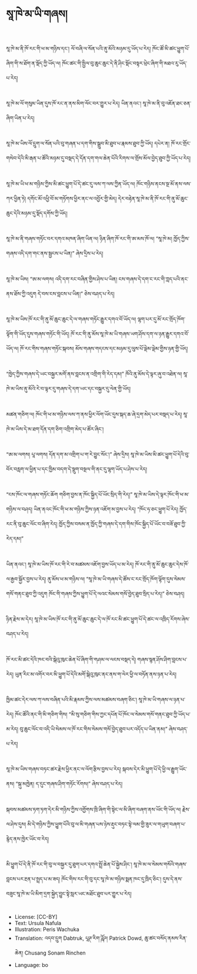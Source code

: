 # སཱ་ཁེ་མ་ཡི་གཞས།

##
སཱ་ཁེ་མ་ནི་ཁོ་རང་གི་ཕ་མ་གཉིས་དང་། ལོ་བཞི་ལ་སོན་པའི་ནུ་མོའི་མཉམ་དུ་ཡོད་པ་རེད། ཁོང་ཚོ་མི་ཚང་ཕྱུག་པོ་ཞིག་གི་ས་ཐོག་ན་སྡོད་ཀྱི་ཡོད་ལ། ཁོང་ཚང་གི་སྤྱིལ་བུ་ཆུང་ཆུང་དེ་ནི་ཤིང་སྡོང་བསྟར་ཕྲེང་ཞིག་གི་མཐའ་རུ་ཡོད་པ་རེད།

##
སཱ་ཁེ་མ་ལོ་གསུམ་ཡིན་དུས་ཁོ་རང་ན་ནས་མིག་ལོང་བར་གྱུར་པ་རེད། ཡིན་ནའང་། སཱ་ཁེ་མ་ནི་བུ་འཇོན་ཐང་ཅན་ཞིག་ཡིན་པ་རེད།

##
སཱ་ཁེ་མ་ཡིས་ལོ་དྲུག་ལ་སོན་པའི་བུ་གཞན་པ་དག་གིས་སྒྲུབ་མི་ཐུབ་པ་རྣམས་ཐུབ་ཀྱི་ཡོད། དཔེར་ན། ཁོ་རང་གྲོང་གསེབ་དེའི་མི་རྒན་པ་ཚོའི་མཉམ་དུ་བསྡད་དེ་དོན་དག་གལ་ཆེན་པོའི་རིགས་ལ་གྲོས་མོལ་བྱེད་ཐུབ་ཀྱི་ཡོད་པ་རེད།

##
སཱ་ཁེ་མ་ཡི་ཕ་མ་གཉིས་ཀྱིས་མི་ཚང་ཕྱུག་པོ་དེ་ཚང་དུ་ལས་ཀ་ལས་ཀྱིན་ཡོད་ལ། ཁོང་གཉིས་ནངས་སྔ་མོ་ནས་ལས་ཀར་ཕྱིན་ཏེ། དགོང་མོ་འཕྱི་བོ་མ་གཏོགས་ཕྱིར་ནང་ལ་འབྱོར་གྱི་མེད། དེར་བརྟེན་སཱ་ཁེ་མ་ནི་ཁོ་རང་གི་ནུ་མོ་ཆུང་ཆུང་དེའི་མཉམ་དུ་སྡོད་དགོས་ཀྱི་ཡོད།

##
སཱ་ཁེ་མ་ནི་གཞས་གཏོང་བར་དགའ་མཁན་ཞིག་ཡིན་ལ། ཉིན་ཞིག་ཁོ་རང་གི་ཨ་མས་ཁོ་ལ། “སཱ་ཁེ་མ། ཁྱོད་ཀྱིས་གཞས་འདི་དག་གང་ནས་སྦྱངས་པ་ཡིན།” ཞེས་དྲིས་པ་རེད།

##
སཱ་ཁེ་མ་ཡིས། “ཨ་མ་ལགས། འདི་དག་རང་བཞིན་གྱིས་ཤེས་པ་ཡིན། ངས་གཞས་དེ་དག་ང་རང་གི་ཀླད་པའི་ནང་ནས་ཐོས་ཀྱི་འདུག དེ་བས་ངས་བླངས་པ་ཡིན།” ཅེས་བཤད་པ་རེད།

##
སཱ་ཁེ་མ་ཡིས་ཁོ་རང་གི་ནུ་མོ་ཆུང་ཆུང་དེ་ལ་གཞས་གཏོང་རྒྱུར་དགའ་བོ་ཡོད་ལ། ལྷག་པར་དུ་མོ་རང་གྲོད་ཁོག་ལྟོག་གི་ཡོད་དུས་གཞས་གཏོང་གི་ཡོད། ཁོ་རང་གི་ནུ་མོས་སཱ་ཁེ་མ་ཡི་གཞས་ཡག་ཤོས་དག་ལ་ཉན་རྒྱུར་དགའ་བོ་ཡོད་ལ། ཁོ་རང་གིས་གཞས་གཏོང་སྐབས། མོས་གཞས་གདངས་དང་མཉམ་དུ་ལུས་པོ་ལྡེམ་ལྡེམ་གྱིས་ཉན་གྱི་ཡོད།

##
“ཁྱེད་ཀྱིས་གཞས་དེ་ཡང་བསྐྱར་མགོ་ནས་བླངས་ན་འགྲིག་གི་རེད་དམ།” ཁོའི་ནུ་མོས་དེ་ལྟར་ཞུ་བ་འཐེན་ལ། སཱ་ཁེ་མ་ཡིས་ནུ་མོའི་རེ་བ་ལྟར་དུ་གཞས་དེ་དག་ཡང་དང་བསྐྱར་དུ་ལེན་གྱི་ཡོད།

##
མཚན་གཅིག་ལ། ཁོང་གི་ཕ་མ་གཉིས་ལས་ཀ་ནས་ཕྱིར་ལོག་ཡོང་དུས་སྐད་ཆ་ཞེ་དྲག་མེད་པར་བསྡད་པ་རེད། སཱ་ཁེ་མ་ཡིས་དེ་མ་ཐག་དོན་དག་ཅིག་འགྲིག་མེད་པ་ཚོར་ཞིང་།

##
“ཨ་མ་ལགས། པཱ་ལགས། དོན་དག་མ་འགྲིག་པ་ག་རེ་བྱུང་སོང་།” ཞེས་དྲིས། སཱ་ཁེ་མ་ཡིས་མི་ཚང་ཕྱུག་པོ་དེའི་བུ་བོར་བརླག་ལ་ཕྱིན་པ་དང་ཁྱིམ་བདག་དེ་སྡུག་བསྔལ་གི་ནང་དུ་ལྷག་ཡོད་པ་ཤེས་པ་རེད།

##
“ངས་ཁོང་ལ་གཞས་གཏོང་ཆོག གཅིག་བྱས་ན་ཁོང་སྐྱིད་པོ་ཡོང་སྲིད་གི་རེད།” སཱ་ཁེ་མ་ཡིས་དེ་ལྟར་ཁོང་གི་ཕ་མ་གཉིས་ལ་བཤད། ཡིན་ནའང་ཁོང་གི་ཕ་མ་གཉིས་ཀྱིས་ཉན་འཇོག་མ་བྱས་པ་རེད། “ཁོང་ཧ་ཅང་ཕྱུག་པོ་རེད། ཁྱོད་རང་ནི་བུ་ཆུང་ལོང་བ་ཞིག་རེད། ཁྱོད་ཀྱིས་བསམ་ན་ཁྱོད་ཀྱི་གཞས་དེ་དག་གིས་ཁོང་སྐྱིད་པོ་ཡོང་བ་བཟོ་ཐུབ་ཀྱི་རེད་དམ།”

##
ཡིན་ནའང་། སཱ་ཁེ་མ་ཡིས་ཁོ་རང་གི་རེ་བ་མཚམས་འཇོག་བྱས་ཡོད་པ་མ་རེད། ཁོ་རང་གི་ནུ་མོ་ཆུང་ཆུང་དེས་ཁོ་ལ་རྒྱབ་སྐྱོར་བྱས་པ་རེད། ནུ་མོས་ཕ་མ་གཉིས་ལ། “སཱ་ཁེ་མ་ཡི་གཞས་དེ་ཚོས་ང་རང་གྲོད་ཁོག་ལྟོག་དུས་སེམས་གསོ་གནང་ཐུབ་ཀྱི་འདུག ཁོང་གི་གཞས་ཀྱིས་ཕྱུག་པོ་དེ་ལའང་སེམས་གསོ་བྱེད་ཐུབ་སྲིད་པ་རེད།” ཅེས་བཤད།

##
ཉིན་རྗེས་མ་དེར། སཱ་ཁེ་མ་ཡིས་ཁོ་རང་གི་ནུ་མོ་ཆུང་ཆུང་དེ་ལ་ཁོ་རང་མི་ཚང་ཕྱུག་པོ་དེ་ཚང་ལ་འཁྲིད་རོགས་ཞེས་བཤད་པ་རེད།

##
ཁོ་རང་མི་ཚང་དེའི་ཁང་བའི་སྒེའུ་ཁུང་ཆེན་པོ་ཞིག་གི་གཤམ་ལ་ལངས་བསྡད་དེ། གཞས་སྙན་ཤོས་ཤིག་བླངས་པ་རེད། ཡུན་རིང་མ་འགོར་བར་མི་ཕྱུག་པོ་དེའི་མགོ་སྒེའུ་ཁུང་ནང་ནས་ག་ལེར་ཕྱི་ལ་བཏོན་ནས་ཉན་པ་རེད།

##
ཁྱིམ་ཚང་དེར་ལས་ཀ་ལས་བཞིན་པའི་མི་རྣམས་ཀྱིས་ལས་མཚམས་བཞག་ཅིང་། སཱ་ཁེ་མ་ཡི་གཞས་ལ་ཉན་པ་རེད། ཁོང་ཚོའི་ནང་གི་མི་གཅིག་གིས། “མི་སུ་གཅིག་གིས་ཀྱང་དཔོན་པོ་ཁོང་ལ་སེམས་གསོ་གནང་ཐུབ་ཀྱི་ཡོད་པ་མ་རེད། བུ་ཆུང་ལོང་བ་འདི་ཡི་སེམས་ལ་ཁོ་རང་གིས་སེམས་གསོ་བྱེད་ཐུབ་པར་འདོད་པ་ཡིན་ནམ།” ཞེས་བཤད་པ་རེད།

##
སཱ་ཁེ་མ་ཡིས་གཞས་བཏང་ཚར་རྗེས་ཕྱིར་ནང་ལ་ལོག་རྩིས་བྱས་པ་རེད། སྐབས་དེར་མི་ཕྱུག་པོ་དེ་ཕྱི་ལ་རྒྱུག་ཡོང་ནས། “སྐུ་མཁྱེན། ད་དུང་གཞས་ཤིག་གཏོང་རོགས།” ཞེས་བཤད་པ་རེད།

##
སྐབས་མཚམས་ཏག་ཏག་དེར་མི་གཉིས་ཀྱིས་འགྱོགས་ཁྲི་ཞིག་གི་སྟེང་ལ་མི་ཞིག་བཞག་ནས་ཡོང་གི་ཡོད་ལ། རྗེས་ལ་ཤེས་དུས། མི་དེ་གཉིས་ཀྱིས་ཕྱུག་པོའི་བུ་ལ་མི་གཞན་པས་ཉེས་རྡུང་བཏང་སྟེ་ལམ་གྱི་ཟུར་ལ་གཡུག་བཞག་པ་རྙེད་ནས་ཁྱེར་ཡོང་བ་རེད།

##
མི་ཕྱུག་པོ་དེ་ནི་ཁོ་རང་གི་བུ་ལ་བསྐྱར་དུ་ཐུག་པར་དགའ་སྤྲོ་ཆེན་པོ་སྐྱེས་ཤིང་། སཱ་ཁེ་མ་ལ་སེམས་གསོའི་གཞས་བླངས་པར་རྔན་པ་སྤྲད་པ་མ་ཟད། ཁོང་གིས་རང་གི་བུ་དང་སཱ་ཁེ་མ་གཉིས་སྨན་ཁང་དུ་ཁྲིད་ཅིང་། དུས་དེ་ནས་བཟུང་སཱ་ཁེ་མ་ཡི་མིག་དྲག་སྐྱེད་བྱུང་སྟེ་སླར་ཡང་མཐོང་ཐུབ་པར་གྱུར་པ་རེད།

##
* License: [CC-BY]
* Text: Ursula Nafula
* Illustration: Peris Wachuka
* Translation: འདབ་དྲུག Dabtruk, པཱཊ་རིག་ཌཱོཌ། Patrick Dowd, ཆུ་ཚང་བསོད་ནམས་རིན་ཆེན། Chusang Sonam Rinchen
* Language: bo
